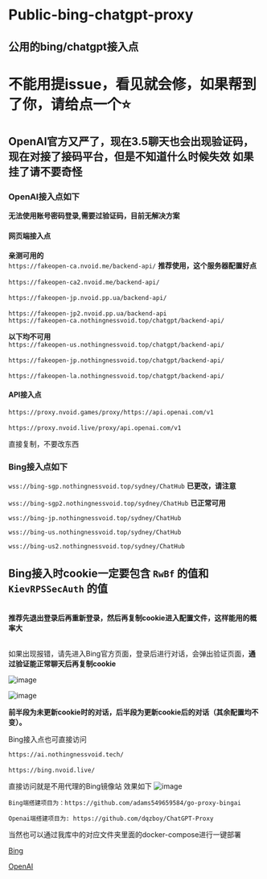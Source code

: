 # Public-bing-chatgpt-proxy
## 公用的bing/chatgpt接入点

# 不能用提issue，看见就会修，如果帮到了你，请给点一个⭐

## OpenAI官方又严了，现在3.5聊天也会出现验证码，现在对接了接码平台，但是不知道什么时候失效 如果挂了请不要奇怪

### OpenAI接入点如下 

**无法使用账号密码登录,需要过验证码，目前无解决方案**  


#### 网页端接入点

**亲测可用的**
<br>`https://fakeopen-ca.nvoid.me/backend-api/`  **推荐使用，这个服务器配置好点**  
<br>`https://fakeopen-ca2.nvoid.me/backend-api/`  
<br>`https://fakeopen-jp.nvoid.pp.ua/backend-api/`  
<br>`https://fakeopen-jp2.nvoid.pp.ua/backend-api`
<br>`https://fakeopen-ca.nothingnessvoid.top/chatgpt/backend-api/`   

**以下均不可用**
<br>`https://fakeopen-us.nothingnessvoid.top/chatgpt/backend-api/`   
<br>`https://fakeopen-jp.nothingnessvoid.top/chatgpt/backend-api/`  
<br>`https://fakeopen-la.nothingnessvoid.top/chatgpt/backend-api/`  

#### API接入点  

`https://proxy.nvoid.games/proxy/https://api.openai.com/v1`  
<br>`https://proxy.nvoid.live/proxy/api.openai.com/v1`

直接复制，不要改东西

### Bing接入点如下

`wss://bing-sgp.nothingnessvoid.top/sydney/ChatHub` **已更改，请注意**

`wss://bing-sgp2.nothingnessvoid.top/sydney/ChatHub` **已正常可用**

`wss://bing-jp.nothingnessvoid.top/sydney/ChatHub`  

`wss://bing-us.nothingnessvoid.top/sydney/ChatHub`  

`wss://bing-us2.nothingnessvoid.top/sydney/ChatHub` 



## Bing接入时cookie一定要包含 `RwBf` 的值和 `KievRPSSecAuth` 的值


<br>**推荐先退出登录后再重新登录，然后再复制cookie进入配置文件，这样能用的概率大**


<br>如果出现报错，请先进入Bing官方页面，登录后进行对话，会弹出验证页面，**通过验证能正常聊天后再复制cookie**

![image](https://github.com/Nothingness-Void/Public-bing-chatgpt-proxy/assets/55913486/b70f24fe-26cd-423c-a903-e7a7ef722778)

![image](https://github.com/Nothingness-Void/Public-bing-chatgpt-proxy/assets/55913486/cc76f8f1-87b9-4725-9342-f6b5c6ea2a29)

**前半段为未更新cookie时的对话，后半段为更新cookie后的对话（其余配置均不变）。**




Bing接入点也可直接访问

`https://ai.nothingnessvoid.tech/`  
<br>`https://bing.nvoid.live/`

直接访问就是不用代理的Bing镜像站
效果如下
![image](https://github.com/Nothingness-Void/Public-bing-chatgpt-proxy/assets/55913486/a8593471-8346-4059-ab71-1c787fbe62e4)

```
Bing端搭建项目为：https://github.com/adams549659584/go-proxy-bingai

Openai端搭建项目为: https://github.com/dqzboy/ChatGPT-Proxy
```
当然也可以通过我库中的对应文件夹里面的docker-compose进行一键部署

[Bing](https://github.com/Nothingness-Void/Public-bing-chatgpt-proxy/blob/main/go-porxy-bingai/docker-compose.yml)  

[OpenAI](https://github.com/Nothingness-Void/Public-bing-chatgpt-proxy/blob/main/go-chatgpt-api/docker-compose.yml)
